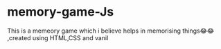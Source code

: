 # memory-game-Js
 This is a memeory game which i believe helps in memorising things😂😂 ,created using HTML,CSS and vanil
